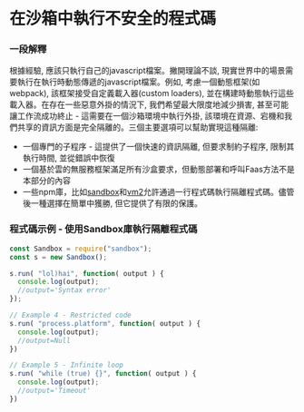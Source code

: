 # 在沙箱中執行不安全的程式碼

### 一段解釋

根據經驗, 應該只執行自己的javascript檔案。撇開理論不談, 現實世界中的場景需要執行在執行時動態傳遞的javascript檔案。例如, 考慮一個動態框架(如 webpack), 該框架接受自定義載入器(custom loaders), 並在構建時動態執行這些載入器。在存在一些惡意外掛的情況下, 我們希望最大限度地減少損害, 甚至可能讓工作流成功終止 - 這需要在一個沙箱環境中執行外掛, 該環境在資源、宕機和我們共享的資訊方面是完全隔離的。三個主要選項可以幫助實現這種隔離:

- 一個專門的子程序 - 這提供了一個快速的資訊隔離, 但要求制約子程序, 限制其執行時間, 並從錯誤中恢復
- 一個基於雲的無服務框架滿足所有沙盒要求，但動態部署和呼叫Faas方法不是本部分的內容
- 一些npm庫，比如[sandbox](https://www.npmjs.com/package/sandbox)和[vm2](https://www.npmjs.com/package/vm2)允許通過一行程式碼執行隔離程式碼。儘管後一種選擇在簡單中獲勝, 但它提供了有限的保護。

### 程式碼示例 - 使用Sandbox庫執行隔離程式碼

```javascript
const Sandbox = require("sandbox");
const s = new Sandbox();

s.run( "lol)hai", function( output ) {
  console.log(output);
  //output='Syntax error'
});

// Example 4 - Restricted code
s.run( "process.platform", function( output ) {
  console.log(output);
  //output=Null
})

// Example 5 - Infinite loop
s.run( "while (true) {}", function( output ) {
  console.log(output);
  //output='Timeout'
})
```

